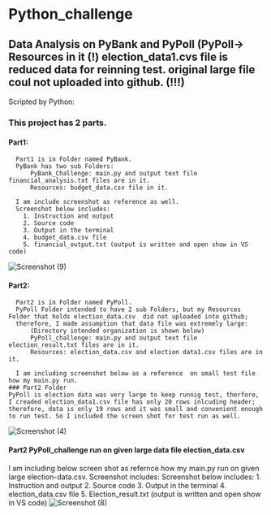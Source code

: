 # Python_challenge
## Data Analysis on PyBank and PyPoll (PyPoll-> Resources in it (!) election_data1.cvs file is reduced data for reinning test. original large file coul not uploaded into github. (!!!)
Scripted by Python:
 ### This project has 2 parts. 
  #### Part1:
      Part1 is in Folder named PyBank. 
      PyBank has two sub Folders:
          PyBank_Challenge: main.py and output text file financial_analysis.txt files are in it.
          Resources: budget_data.csv file in it.  
      
      I am include screenshot as reference as well.
      Screenshot below includes: 
        1. Instruction and output
        2. Source code
        3. Output in the terminal
        4. budget_data.csv file
        5. financial_output.txt (output is written and open show in VS code)
          
![Screenshot (9)](https://user-images.githubusercontent.com/67448948/116031856-9005c080-a62c-11eb-8d09-e9f458445b55.png)

 #### Part2:
      Part2 is in Folder named PyPoll. 
      PyPoll Folder intended to have 2 sub Folders, but my Resources Folder that holds election_data.csv  did not uploaded into github;
      therefore, I made assumption that data file was extremely large:
          (Directory intended organization is shown below)
          PyPoll_challenge: main.py and output text file election_result.txt files are in it.
          Resources: election_data.csv and election data1.csv files are in it.  
      
      I am including screenshot below as a reference  on small test file how my main.py run.  
    ### Part2 Folder 
    PyPoll is election data was very large to keep runnig test, therfore, I creaded election_data1.csv file has only 20 rows inlcuding header; therefore, data is only 19 rows and it was small and convenient enough to run test. So I included the screen shot for test run as well. 
 ![Screenshot (4)](https://user-images.githubusercontent.com/67448948/116028614-8462cb80-a625-11eb-8206-606c13aac2f4.png)
 
   #### Part2 PyPoll_challenge run on given large data file election_data.csv 
   
   I am including below screen shot as refernce how my main.py run on given large election-data.csv. Screenshot includes:
     Screenshot below includes: 
        1. Instruction and output
        2. Source code
        3. Output in the terminal
        4. election_data.csv file
        5. Election_result.txt (output is written and open show in VS code)
 ![Screenshot (8)](https://user-images.githubusercontent.com/67448948/116030012-9bef8380-a628-11eb-9aa0-183adc1b9dce.png)

